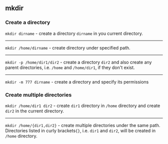 ## mkdir

### Create a directory

`mkdir dirname` - create a directory `dirname` in you current directory.

---

`mkdir /home/dirname` - create directory under specified path.

---

`mkdir -p /home/dir1/dir2` - create a directory `dir2` and also create any parent directories, i.e. `/home` and `/home/dir1`, if they don't exist.

---

`mkdir -m 777 dirname` - create a directory and specify its permissions

### Create multiple directories

`mkdir /home/dir1 dir2` - create `dir1` directory in `/home` directory and create `dir2` in the current directory.

---

`mkdir /home/{dir1,dir2}` - create multiple directories under the same path. Directories listed in curly brackets`{}`, i.e. `dir1` and `dir2`, will be created in `/home` directory.